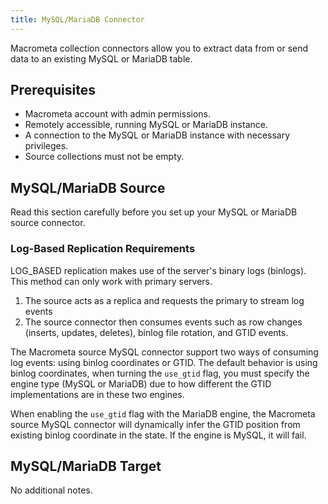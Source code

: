 ```yaml
---
title: MySQL/MariaDB Connector
---
```


Macrometa collection connectors allow you to extract data from or send data to an existing MySQL or MariaDB table.

## Prerequisites

- Macrometa account with admin permissions.
- Remotely accessible, running MySQL or MariaDB instance.
- A connection to the MySQL or MariaDB instance with necessary privileges.
- Source collections must not be empty.

## MySQL/MariaDB Source

Read this section carefully before you set up your MySQL or MariaDB source connector.

### Log-Based Replication Requirements

LOG_BASED replication makes use of the server's binary logs (binlogs). This method can only work with primary servers.

1. The source acts as a replica and requests the primary to stream log events
2. The source connector then consumes events such as row changes (inserts, updates, deletes), binlog file rotation, and GTID events.

The Macrometa source MySQL connector support two ways of consuming log events: using binlog coordinates or GTID. The default behavior is using binlog coordinates, when turning the `use_gtid` flag, you must specify the engine type (MySQL or MariaDB) due to how different the GTID implementations are in these two engines.

When enabling the `use_gtid` flag with the MariaDB engine, the Macrometa source MySQL connector will dynamically infer the GTID position from existing binlog coordinate in the state. If the engine is MySQL, it will fail.

## MySQL/MariaDB Target

No additional notes.

